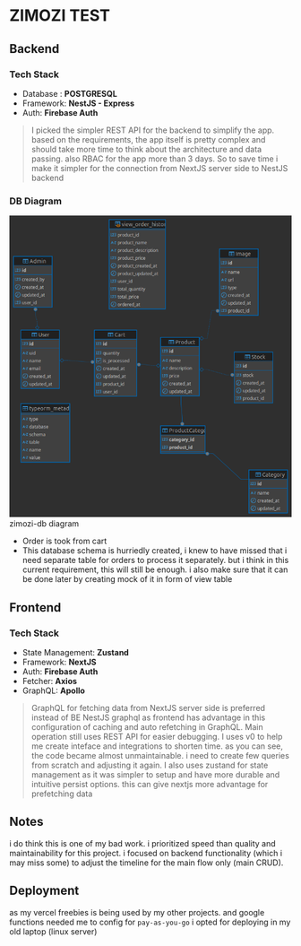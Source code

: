 # ZIMOZI TEST

## Backend

### Tech Stack

-  Database : **POSTGRESQL**
-  Framework: **NestJS - Express**
-  Auth: **Firebase Auth**

> I picked the simpler REST API for the backend to simplify the app. based on the requirements, the app itself is pretty complex and should take more time to think about the architecture and data passing. also RBAC for the app more than 3 days. So to save time i make it simpler for the connection from NextJS server side to NestJS backend

### DB Diagram

<img src="zimozi_db - public.png">
zimozi-db diagram

-  Order is took from cart
-  This database schema is hurriedly created, i knew to have missed that i need separate table for orders to process it separately. but i think in this current requirement, this will still be enough. i also make sure that it can be done later by creating mock of it in form of view table

## Frontend

### Tech Stack

-  State Management: **Zustand**
-  Framework: **NextJS**
-  Auth: **Firebase Auth**
-  Fetcher: **Axios**
-  GraphQL: **Apollo**

> GraphQL for fetching data from NextJS server side is preferred instead of BE NestJS graphql as frontend has advantage in this configuration of caching and auto refetching in GraphQL.
> Main operation still uses REST API for easier debugging.
> I uses v0 to help me create inteface and integrations to shorten time. as you can see, the code became almost unmaintainable. i need to create few queries from scratch and adjusting it again.
> I also uses zustand for state management as it was simpler to setup and have more durable and intuitive persist options. this can give nextjs more advantage for prefetching data

>

## Notes

i do think this is one of my bad work. i prioritized speed than quality and maintainability for this project. i focused on backend functionality (which i may miss some) to adjust the timeline for the main flow only (main CRUD).

## Deployment

as my vercel freebies is being used by my other projects. and google functions needed me to config for `pay-as-you-go` i opted for deploying in my old laptop (linux server)
